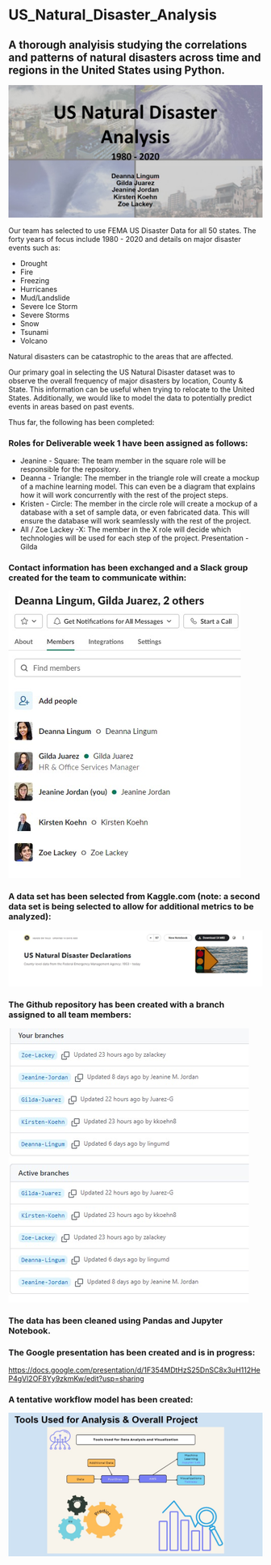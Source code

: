 # US_Natural_Disaster_Analysis
 
 ## A thorough analyisis studying the correlations and patterns of natural disasters across time and regions in the United States using Python.
 
![](Images/slide1.jpg)

Our team has selected to use FEMA US Disaster Data for all 50 states. The forty years of focus include 1980 - 2020 and details on major disaster events such as:

* Drought
* Fire
* Freezing
* Hurricanes
* Mud/Landslide
* Severe Ice Storm
* Severe Storms
* Snow
* Tsunami
* Volcano

Natural disasters can be catastrophic to the areas that are affected.

Our primary goal in selecting the US Natural Disaster dataset was to observe the overall frequency of major disasters by location, County & State.  This information can be useful when trying to relocate to the United States. Additionally, we would like to model the data to potentially predict events in areas based on past events. 

Thus far, the following has been completed:

### Roles for Deliverable week 1 have been assigned as follows:

* Jeanine - Square: The team member in the square role will be responsible for the repository.
* Deanna - Triangle: The member in the triangle role will create a mockup of a machine learning model. This can even be a diagram that explains how it will work concurrently with the rest of the project steps.
* Kristen - Circle: The member in the circle role will create a mockup of a database with a set of sample data, or even fabricated data. This will ensure the database will work seamlessly with the rest of the project.
* All / Zoe Lackey -X: The member in the X role will decide which technologies will be used for each step of the project.
Presentation - Gilda

### Contact information has been exchanged and a Slack group created for the team to communicate within: 

![](Images/slack.jpg)

### A data set has been selected from Kaggle.com (note: a second data set is being selected to allow for additional metrics to be analyzed):

![](Images/datasetimage.jpg)

### The Github repository has been created with a branch assigned to all team members:

![](Images/branches.jpg)

### The data has been cleaned using Pandas and Jupyter Notebook. 

### The Google presentation has been created and is in progress:

https://docs.google.com/presentation/d/1F354MDtHzS25DnSC8x3uH112HeP4gVl2OF8Yy9zkmKw/edit?usp=sharing

### A tentative workflow model has been created:

![](Images/workflow.jpg)




